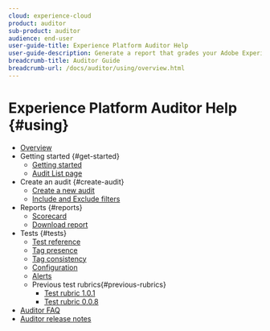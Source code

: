 ```yaml
---
cloud: experience-cloud
product: auditor
sub-product: auditor
audience: end-user
user-guide-title: Experience Platform Auditor Help
user-guide-description: Generate a report that grades your Adobe Experience Cloud implementation, with pointers on how to improve it.
breadcrumb-title: Auditor Guide
breadcrumb-url: /docs/auditor/using/overview.html
---
```


# Experience Platform Auditor Help {#using}

+ [Overview](overview.md)
+ Getting started {#get-started}
  + [Getting started](get-started/getting-started.md)
  + [Audit List page](get-started/audit-list.md)
+ Create an audit {#create-audit}
  + [Create a new audit](create-audit/create-new-audit.md)
  + [Include and Exclude filters](create-audit/filters.md)
+ Reports {#reports}
  + [Scorecard](reports/scorecard.md)
  + [Download report](reports/download-report.md)
+ Tests {#tests}
  + [Test reference](tests/test-reference.md)
  + [Tag presence](tests/test-ref-presence.md)
  + [Tag consistency](tests/test-ref-consistency.md)
  + [Configuration](tests/test-ref-cfg.md)
  + [Alerts](tests/test-ref-alerts.md)
  + Previous test rubrics{#previous-rubrics}
    + [Test rubric 1.0.1](tests/previous-rubrics/test-rubric1-0-1.md)
    + [Test rubric 0.0.8](tests/previous-rubrics/test-rubric1-0.md)
+ [Auditor FAQ](auditor-faq.md)
+ [Auditor release notes](release-notes.md)
